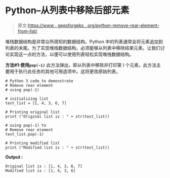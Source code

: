 # Python–从列表中移除后部元素

> 原文:[https://www . geesforgeks . org/python-remove-rear-element-from-list/](https://www.geeksforgeeks.org/python-remove-rear-element-from-list/)

堆栈数据结构是非常众所周知的数据结构，Python 中的列表通常会将元素追加到列表的末尾。为了实现堆栈数据结构，必须能够从列表中移除结束元素。让我们讨论实现这一点的方法，以便可以使用列表轻松实现堆栈数据结构。

**方法#1:使用`pop(-1)`**
此方法弹出，即从列表中移除并打印第 I 个元素。此方法主要用于执行此任务的其他可用选项中。这将更改原始列表。

```
# Python 3 code to demonstrate 
# Remove rear element
# using pop(-1)

# initializing list 
test_list = [1, 4, 3, 6, 7]

# Printing original list
print ("Original list is : " + str(test_list))

# using pop(-1) to
# Remove rear element
test_list.pop(-1)

# Printing modified list 
print ("Modified list is : " + str(test_list))
```

**Output :**

```
Original list is : [1, 4, 3, 6, 7]
Modified list is : [1, 4, 3, 6]

```